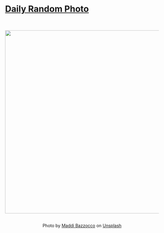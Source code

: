 # [Daily Random Photo](https://www.dailyrandomphoto.com/)

<div align="center">
  <br>
  <br>
  <a href="https://www.dailyrandomphoto.com/p/2022/2022-02-27/"><img src="https://images.unsplash.com/photo-1618111415053-88700b403939?crop=entropy&cs=tinysrgb&fit=max&fm=jpg&ixid=Mnw3NzUwOHwwfDF8cmFuZG9tfHx8fHx8fHx8MTY0NTkyMTYyNg&ixlib=rb-1.2.1&q=80&w=1080" width="600px"></a>
  <br>
  <br>
  <p class="has-text-grey">Photo by <a href="https://unsplash.com/@maddibazzocco?utm_source=Daily%20Random%20Photo&amp;utm_medium=referral" target="_blank" rel="noopener noreferrer">Maddi Bazzocco</a> on <a href="https://unsplash.com/photos/KlY0qsu8ElM?utm_source=Daily%20Random%20Photo&amp;utm_medium=referral" target="_blank" rel="noopener noreferrer">Unsplash</a></p>
</div>
